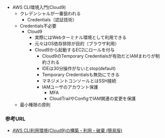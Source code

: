 - AWS CLI環境入門(Cloud9)
    - クレデンシャルが一番狙われる
        - Credentials（認証技術）
    - Credentials不必要
        - Cloud9
            - 実際にはWebターミナル環境として利用できる
            - 元々はOS依存排除が目的（ブラウザ利用）
            - Cloud9から起動するEC2にロールを付与
                - Cloud9のTemporary Credentialsが有効だとIAMまわりが制約される
                - IDEは30分操作がないとstop(default)
                - Temporary Credentialsも無効にできる
                - マネジメントコンソールとはSSH接続
                - IAMユーザのアカウント保護
                    - MFA
                    - CloudTrailやConfigでIAM関連の変更を保護
    - 最小権限の原則

### 参考URL
- [AWS CLI利用環境(Cloud9)の構築・利用・破棄 (簡易版)](http://prototype-handson-cli.s3-website-ap-northeast-1.amazonaws.com/handson_light_web-aws_prepare/handson_light_web-aws_prepare-cloud9/index.html "AWS CLI利用環境(Cloud9)の構築・利用・破棄 (簡易版)")

